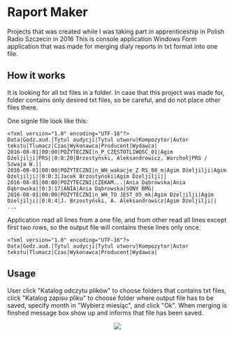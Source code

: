 # Raport Maker
Projects that was created while I was taking part in apprenticeship in Polish Radio Szczecin in 2016
This is console application Windows Form application that was made for merging dialy reports in txt format into one file.

## How it works
It is looking for all txt files in a folder. In case that this project was made for, folder contains only desired txt files, so be careful, and do not place other files there.

One signle file look like this:
```
<?xml version="1.0" encoding="UTF-16"?>
Data|Godz.aud.|Tytul audycji|Tytul utworu|Kompozytor|Autor tekstu|Tlumacz|Czas|Wykonawca|Producent|Wydawca|
2016-08-01|00:00|POŻYTECZNI|n_P_CZĘSTOTLIWOŚĆ_01|Agim Dżeljilji|PRS||0:0:20|Brzostyński, Aleksandrowicz, Warchoł|PRS / Szwaja W.||
2016-08-01|00:00|POŻYTECZNI|n_WH_wakacje_Z RS_08_m|Agim Dżeljilji|Agim Dżeljilji||0:0:3|Jacek Brzostyński|Agim Dżeljilji||
2016-08-01|00:00|POŻYTECZNI|CZEKAM...|Ania Dąbrowska|Ania Dąbrowska||0:3:17|ANIA|Ania Dąbrowska|SONY BMG|
2016-08-01|00:00|POŻYTECZNI|n_WH_TO JEST_05_mk|Agim Dżeljilji|Agim Dżeljilji||0:0:4|J. Brzostyński, A. Aleksandrowicz|Agim Dżeljilji||
...
```
Application read all lines from a one file, and from other read all lines except first two rows, so the output file will contains these lines only once.
```
<?xml version="1.0" encoding="UTF-16"?>
Data|Godz.aud.|Tytul audycji|Tytul utworu|Kompozytor|Autor tekstu|Tlumacz|Czas|Wykonawca|Producent|Wydawca|
```

## Usage
User click "Katalog odczytu plików" to choose folders that contains txt files, click "Katalog zapisu pliku" to choose folder where output file has to be saved, specify month in "Wybierz miesiąc", and click "Ok". When merging is finshed message box show up and informs that file has been saved.

<p align="center">
  <img src="https://i.ibb.co/w7w2z59/Raport-Maker-one.png"/>
</p>
